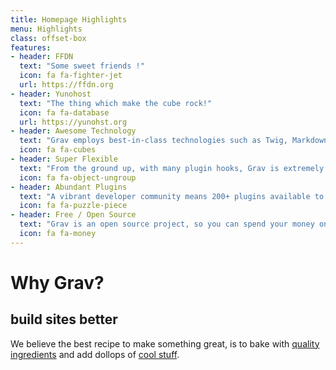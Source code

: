 ```yaml
---
title: Homepage Highlights
menu: Highlights
class: offset-box
features:
- header: FFDN
  text: "Some sweet friends !"
  icon: fa fa-fighter-jet
  url: https://ffdn.org
- header: Yunohost
  text: "The thing which make the cube rock!"
  icon: fa fa-database
  url: https://yunohst.org
- header: Awesome Technology
  text: "Grav employs best-in-class technologies such as Twig, Markdown &amp; Yaml"
  icon: fa fa-cubes
- header: Super Flexible
  text: "From the ground up, with many plugin hooks, Grav is extremely extensible"
  icon: fa fa-object-ungroup
- header: Abundant Plugins
  text: "A vibrant developer community means 200+ plugins available to download"
  icon: fa fa-puzzle-piece
- header: Free / Open Source
  text: "Grav is an open source project, so you can spend your money on other stuff"
  icon: fa fa-money
---
```


# Why Grav?
## **build sites better**

We believe the best recipe to make something great, is to bake with [quality ingredients](#features) and add dollops of [cool stuff](#features).
